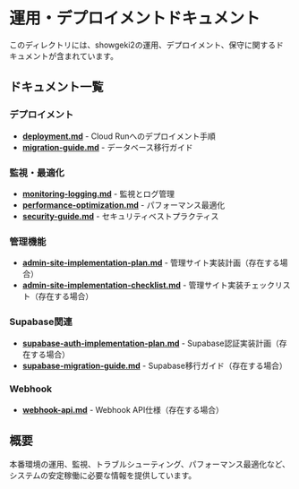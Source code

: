 # 運用・デプロイメントドキュメント

このディレクトリには、showgeki2の運用、デプロイメント、保守に関するドキュメントが含まれています。

## ドキュメント一覧

### デプロイメント
- **[deployment.md](./deployment.md)** - Cloud Runへのデプロイメント手順
- **[migration-guide.md](./migration-guide.md)** - データベース移行ガイド

### 監視・最適化
- **[monitoring-logging.md](./monitoring-logging.md)** - 監視とログ管理
- **[performance-optimization.md](./performance-optimization.md)** - パフォーマンス最適化
- **[security-guide.md](./security-guide.md)** - セキュリティベストプラクティス

### 管理機能
- **[admin-site-implementation-plan.md](./admin-site-implementation-plan.md)** - 管理サイト実装計画（存在する場合）
- **[admin-site-implementation-checklist.md](./admin-site-implementation-checklist.md)** - 管理サイト実装チェックリスト（存在する場合）

### Supabase関連
- **[supabase-auth-implementation-plan.md](./supabase-auth-implementation-plan.md)** - Supabase認証実装計画（存在する場合）
- **[supabase-migration-guide.md](./supabase-migration-guide.md)** - Supabase移行ガイド（存在する場合）

### Webhook
- **[webhook-api.md](./webhook-api.md)** - Webhook API仕様（存在する場合）

## 概要

本番環境の運用、監視、トラブルシューティング、パフォーマンス最適化など、システムの安定稼働に必要な情報を提供しています。
